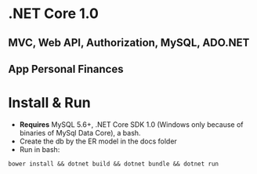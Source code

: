 # .NET Core 1.0
## MVC, Web API, Authorization, MySQL, ADO.NET

## App Personal Finances

# Install & Run
* **Requires** MySQL 5.6+, .NET Core SDK 1.0 (Windows only because of binaries of MySql Data Core), a bash.
* Create the db by the ER model in the docs folder
* Run in bash:
```{r, engine='bash', count_lines}
bower install && dotnet build && dotnet bundle && dotnet run
```